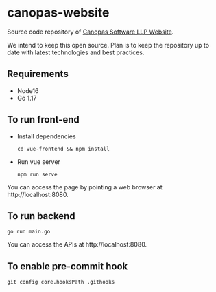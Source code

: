 # canopas-website

Source code repository of [Canopas Software LLP Website](https://canopas.com).

We intend to keep this open source. Plan is to keep the repository up to date with latest technologies and
best practices.

## Requirements
- Node16
- Go 1.17

## To run front-end

- Install dependencies

  ```
  cd vue-frontend && npm install
  ```
- Run vue server
  ```
  npm run serve
  ```

You can access the page by pointing a web browser at http://localhost:8080.

## To run backend

```
go run main.go
```

You can access the APIs at http://localhost:8080.

## To enable pre-commit hook

```
git config core.hooksPath .githooks
```

